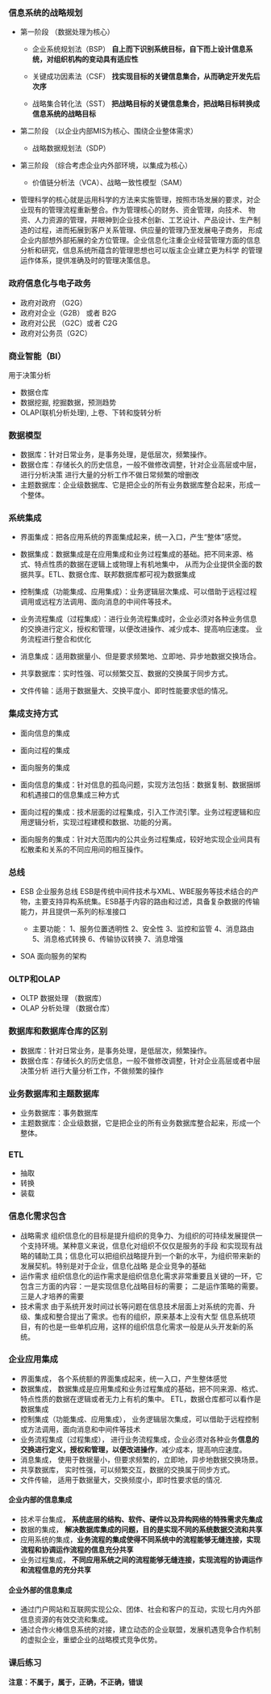  ### 信息系统的战略规划

* 第一阶段 （数据处理为核心）
  * 企业系统规划法（BSP）
    **自上而下识别系统目标，自下而上设计信息系统，对组织机构的变动具有适应性**
    
  * 关键成功因素法（CSF）
    **找实现目标的关键信息集合，从而确定开发先后次序**
    
  * 战略集合转化法（SST）
    **把战略目标的关键信息集合，把战略目标转换成信息系统的战略目标**
   
* 第二阶段 （以企业内部MIS为核心、围绕企业整体需求）
  * 战略数据规划法（SDP）

* 第三阶段  （综合考虑企业内外部环境，以集成为核心）
  * 价值链分析法（VCA）、战略一致性模型（SAM）

* 管理科学的核心就是运用科学的方法来实施管理，按照市场发展的要求，对企业现有的管理流程重新整合。作为管理核心的财务、资金管理，向技术、
物资、人力资源的管理，并眼神到企业技术创新、工艺设计、产品设计、生产制造的过程，进而拓展到客户关系管理、供应量的管理乃至发展电子商务，
形成企业内部想外部拓展的全方位管理。企业信息化注重企业经营管理方面的信息分析和研究，信息系统所蕴含的管理思想也可以版主企业建立更为科学
的管理运作体系，提供准确及时的管理决策信息。
 
### 政府信息化与电子政务

* 政府对政府 （G2G）
* 政府对企业（G2B） 或者 B2G
* 政府对公民 （G2C）或者 C2G
* 政府对公务员（G2C）

### 商业智能（BI）
用于决策分析
* 数据仓库
* 数据挖掘, 挖掘数据，预测趋势
* OLAP(联机分析处理), 上卷、下转和旋转分析
 
### 数据模型
* 数据库：针对日常业务，是事务处理，是低层次，频繁操作。
* 数据仓库：存储长久的历史信息，一般不做修改调整，针对企业高层或中层，进行分析决策
 进行大量的分析工作不做日常频繁的增删改
* 主题数据库：企业级数据库、它是把企业的所有业务数据库整合起来，形成一个整体。

### 系统集成 

* 界面集成：把各应用系统的界面集成起来，统一入口，产生“整体”感觉。
* 数据集成：数据集成是在应用集成和业务过程集成的基础。把不同来源、格式、特点性质的数据在逻辑上或物理上有机地集中，
从而为企业提供全面的数据共享。ETL、数据仓库、联邦数据库都可视为数据集成
* 控制集成（功能集成、应用集成）：业务逻辑层次集成、可以借助于远程过程调用或远程方法调用、面向消息的中间件等技术。
* 业务流程集成（过程集成）：进行业务流程集成时，企业必须对各种业务信息的交换进行定义，授权和管理，以便改进操作、减少成本、提高响应速度。
业务流程进行整合和优化

* 消息集成：适用数据量小、但是要求频繁地、立即地、异步地数据交换场合。
* 共享数据库：实时性强、可以频繁交互、数据的交换属于同步方式。
* 文件传输：适用于数据量大、交换平度小、即时性能要求低的情况。

### 集成支持方式
* 面向信息的集成
* 面向过程的集成
* 面向服务的集成

* 面向信息的集成：针对信息的孤岛问题，实现方法包括：数据复制、数据捆绑和机遇接口的信息集成三种方式
* 面向过程的集成：技术层面的过程集成，引入工作流引擎。业务过程逻辑和应用逻辑分析，实现过程建模和数据、功能的分离。
* 面向服务的集成：针对大范围内的公共业务过程集成，较好地实现企业间具有松散柔和关系的不同应用间的相互操作。

### 总线
* ESB 企业服务总线
  ESB是传统中间件技术与XML、WBE服务等技术结合的产物，主要支持异构系统集。ESB基于内容的路由和过滤，具备复杂数据的传输
能力，并且提供一系列的标准接口
  * 主要功能：
    1、服务位置透明性
    2、安全性
    3、监控和监管
    4、消息路由
    5、消息格式转换
    6、传输协议转换
    7、消息增强
    
* SOA 面向服务的架构

### OLTP和OLAP
* OLTP 数据处理 （数据库）
* OLAP 分析处理 （数据仓库）

### 数据库和数据库仓库的区别
* 数据库：针对日常业务，是事务处理，是低层次，频繁操作。
* 数据仓库：存储长久的历史信息，一般不做修改调整，针对企业高层或者中层决策分析
进行大量分析工作，不做频繁的操作

### 业务数据库和主题数据库
* 业务数据库：事务数据库
* 主题数据库：企业级数据，它是把企业的所有业务数据库整合起来，形成一个整体。

### ETL
* 抽取
* 转换
* 装载

### 信息化需求包含
* 战略需求
组织信息化的目标是提升组织的竞争力、为组织的可持续发展提供一个支持环境。某种意义来说，信息化对组织不仅仅是服务的手段
和实现现有战略的辅助工具；信息化可以把组织战略提升到一个新的水平，为组织带来新的发展契机。特别是对于企业，信息化战略
是企业竞争的基础
* 运作需求
组织信息化的运作需求是组织信息化需求非常重要且关键的一环，它包含三方面的内容：一是实现信息化战略目标的需要；
二是运作策略的需要。三是人才培养的需要
* 技术需求
由于系统开发时间过长等问题在信息技术层面上对系统的完善、升级、集成和整合提出了需求。也有的组织，原来基本上没有大型
信息系统项目，有的也是一些单机应用，这样的组织信息化需求一般是从头开发新的系统。


### 企业应用集成
* 界面集成， 各个系统额的界面集成起来，统一入口，产生整体感觉
* 数据集成， 数据集成是应用集成和业务过程集成的基础，把不同来源、格式、特点性质的数据在逻辑或者无力上有机的集中。
ETL，数据仓库都可以看作是数据集成
* 控制集成（功能集成、应用集成）， 业务逻辑层次集成，可以借助于远程控制或方法调用，面向消息和中间件等技术
* 业务流程集成（过程集成）， 进行业务流程集成，企业必须对各种业务**信息的交换进行定义，授权和管理，以便改进操作**，减少成本，提高响应速度。
* 消息集成， 使用于数据量小，但要求频繁的，立即地，异步地数据交换场景。
* 共享数据库， 实时性强，可以频繁交互，数据的交换属于同步方式。
* 文件传输， 适用于数据量大，交换频度小，即时性要求低的情况.

#### 企业内部的信息集成
* 技术平台集成， **系统底层的结构、软件、硬件以及异构网络的特殊需求先集成**
* 数据的集成， **解决数据库集成的问题，目的是实现不同的系统数据交流和共享**
* 应用系统的集成，**业务流程的集成使得不同系统中的流程能够无缝连接，实现流程和协调运作流程的信息充分共享**
* 业务过程集成， **不同应用系统之间的流程能够无缝连接，实现流程的协调运作和流程信息的充分共享**

#### 企业外部的信息集成
* 通过门户网站和互联网实现公众、团体、社会和客户的互动，实现七月内外部信息资源的有效交流和集成。
* 通过合作火棒信息系统的对接，建立动态的企业联盟，发展机遇竞争合作机制的虚拟企业，重塑企业的战略模式竞争优势。

### 课后练习

**注意：不属于，属于，正确，不正确，错误**
